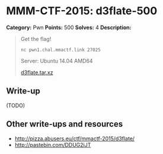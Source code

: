 # MMM-CTF-2015: d3flate-500

**Category:** Pwn
**Points:** 500
**Solves:** 4
**Description:**

> Get the flag!
> 
> `nc pwn1.chal.mmactf.link 27025`
>
> Server: Ubuntu 14.04 AMD64
>
> [d3flate.tar.xz](perfect-matching.7z-16e8e568e0bd126f828e649b91fbd0ef717cd0329d4f72f74bc5a90523e5e927)
>
>


## Write-up

(TODO)

## Other write-ups and resources

* <http://pizza.abusers.eu/ctf/mmactf-2015/d3flate/>
* <http://pastebin.com/DDUG2iJT>
